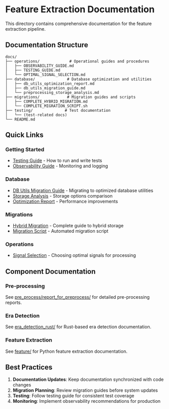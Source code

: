 # Feature Extraction Documentation

This directory contains comprehensive documentation for the feature extraction pipeline.

## Documentation Structure

```
docs/
├── operations/             # Operational guides and procedures
│   ├── OBSERVABILITY_GUIDE.md
│   ├── TESTING_GUIDE.md
│   └── OPTIMAL_SIGNAL_SELECTION.md
├── database/              # Database optimization and utilities
│   ├── db_utils_optimization_report.md
│   ├── db_utils_migration_guide.md
│   └── preprocessing_storage_analysis.md
├── migrations/            # Migration guides and scripts
│   ├── COMPLETE_HYBRID_MIGRATION.md
│   └── COMPLETE_MIGRATION_SCRIPT.sh
├── testing/              # Test documentation
│   └── (test-related docs)
└── README.md
```

## Quick Links

### Getting Started
- [Testing Guide](operations/TESTING_GUIDE.md) - How to run and write tests
- [Observability Guide](operations/OBSERVABILITY_GUIDE.md) - Monitoring and logging

### Database
- [DB Utils Migration Guide](database/db_utils_migration_guide.md) - Migrating to optimized database utilities
- [Storage Analysis](database/preprocessing_storage_analysis.md) - Storage options comparison
- [Optimization Report](database/db_utils_optimization_report.md) - Performance improvements

### Migrations
- [Hybrid Migration](migrations/COMPLETE_HYBRID_MIGRATION.md) - Complete guide to hybrid storage
- [Migration Script](migrations/COMPLETE_MIGRATION_SCRIPT.sh) - Automated migration script

### Operations
- [Signal Selection](operations/OPTIMAL_SIGNAL_SELECTION.md) - Choosing optimal signals for processing

## Component Documentation

### Pre-processing
See [pre_process/report_for_preprocess/](../pre_process/report_for_preprocess/) for detailed pre-processing reports.

### Era Detection
See [era_detection_rust/](../era_detection_rust/) for Rust-based era detection documentation.

### Feature Extraction
See [feature/](../feature/) for Python feature extraction documentation.

## Best Practices

1. **Documentation Updates**: Keep documentation synchronized with code changes
2. **Migration Planning**: Review migration guides before system updates
3. **Testing**: Follow testing guide for consistent test coverage
4. **Monitoring**: Implement observability recommendations for production